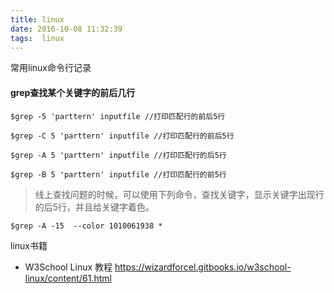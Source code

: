 ```yaml
---
title: linux
date: 2016-10-08 11:32:39
tags:  linux
---
```


常用linux命令行记录
<!-- more -->


#### grep查找某个关键字的前后几行
```shell
$grep -5 'parttern' inputfile //打印匹配行的前后5行

$grep -C 5 'parttern' inputfile //打印匹配行的前后5行

$grep -A 5 'parttern' inputfile //打印匹配行的后5行

$grep -B 5 'parttern' inputfile //打印匹配行的前5行
```
> 线上查找问题的时候，可以使用下列命令，查找关键字，显示关键字出现行的后5行，并且给关键字着色。  

```shell
$grep -A -15  --color 1010061938 *
```


linux书籍
- W3School Linux 教程 https://wizardforcel.gitbooks.io/w3school-linux/content/61.html
